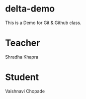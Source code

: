 # delta-demo

This is a Demo for Git &amp; Github class.

# Teacher

Shradha Khapra

# Student

Vaishnavi Chopade
